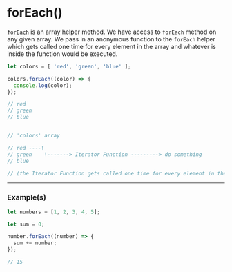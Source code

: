 # forEach()

[`forEach`][forEach-helper] is an array helper method. We have access to `forEach` method on any given array. We pass in an anonymous function to the `forEach` helper which gets called one time for every element in the array and whatever is inside the function would be executed.

```js
let colors = [ 'red', 'green', 'blue' ];

colors.forEach((color) => {
  console.log(color);
});

// red
// green
// blue
```

```js

// 'colors' array

// red ----\
// green    \-------> Iterator Function ---------> do something
// blue

// (the Iterator Function gets called one time for every element in the array and returns then goes to the next element if there are any left)

```

---

### Example(s)

```js
let numbers = [1, 2, 3, 4, 5];

let sum = 0;

number.forEach((number) => {
  sum += number;
});

// 15
```


[forEach-helper]: https://developer.mozilla.org/en-US/docs/Web/JavaScript/Reference/Global_Objects/Array/forEach
